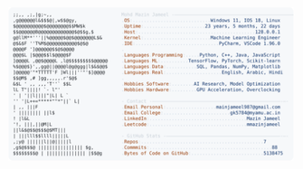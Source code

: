 <picture>
  <source srcset="https://raw.githubusercontent.com/mmazinjameel/mmazinjameel/main/dark_mode.svg?v=1745748569" media="(prefers-color-scheme: dark)">
  <img src="https://raw.githubusercontent.com/mmazinjameel/mmazinjameel/main/light_mode.svg?v=1745748569">
</picture>
